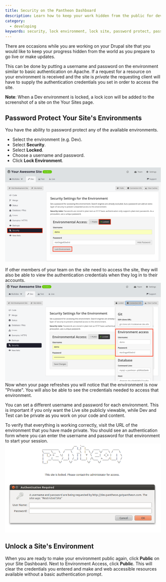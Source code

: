 ```yaml
---
title: Security on the Pantheon Dashboard
description: Learn how to keep your work hidden from the public for development or updates.
category:
  - developing
keywords: security, lock environment, lock site, password protect, password protection, unlock site
---
```

There are occasions while you are working on your Drupal site that you would like to keep your progress hidden from the world as you prepare to go live or make updates.

This can be done by putting a username and password on the environment similar to basic authentication on Apache. If a request for a resource on your environment is received and the site is _private_ the requesting client will have to supply the authentication credentials you set in order to access the site.

<div class="alert alert-info" role="alert">
<strong>Note</strong>: When a Dev environment is locked, a lock icon will be added to the screenshot of a site on the Your Sites page.</div>

## Password Protect Your Site's Environments


You have the ability to password protect any of the available environments.

- Select the environment (e.g. Dev).
- Select **Security**.
- Select **Locked**.
- Choose a username and password.
- Click **Lock Environment**.

![Lock environment](/source/docs/assets/images/lock-environment.png)

If other members of your team on the site need to access the site, they will also be able to view the authentication credentials when they log in to their accounts.
![Credentials](/source/docs/assets/images/environment-access.png)
Now when your page refreshes you will notice that the environment is now "Private". You will also be able to see the credentials needed to access that environment.

You can set a different username and password for each environment. This is important if you only want the Live site publicly viewable, while Dev and Test can be private as you work on your code and content.

To verify that everything is working correctly, visit the URL of the environment that you have made private. You should see an authentication form where you can enter the username and password for that environment to start your session.  
![](/source/docs/assets/images/desk_images/62465.png)
## Unlock a Site's Environment
When you are ready to make your environment public again, click **Public** on your Site Dashboard. Next to Environment Access, click **Public**.
This will clear the credentials you entered and make and web accessible resources available without a basic authentication prompt.
